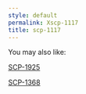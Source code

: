 ```yaml
---
style: default
permalink: Xscp-1117
title: scp-1117
---
```

You may also like:

[SCP-1925](http://scp-wiki.net/scp-1925)

[SCP-1368](http://scp-wiki.net/scp-1368)
